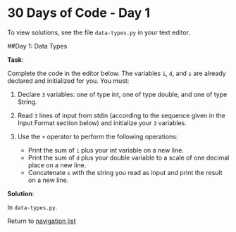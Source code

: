 # 30 Days of Code - Day 1

To view solutions, see the file `data-types.py` in your text editor.

##Day 1: Data Types

**Task**:

Complete the code in the editor below. The variables `i`, `d`, and `s` are already declared
and initialized for you. You must:

1. Declare `3` variables: one of type int, one of type double, and one of type String.

2. Read `3` lines of input from stdin (according to the sequence given in the Input Format section below) 
and initialize your `3` variables.

3. Use the `+` operator to perform the following operations:
    * Print the sum of `i` plus your int variable on a new line.
    * Print the sum of `d` plus your double variable to a scale of one decimal place on a new line.
    * Concatenate `s` with the string you read as input and print the result on a new line. 

**Solution**:

In `data-types.py`.

Return to [navigation list](/README.md "navigation list")